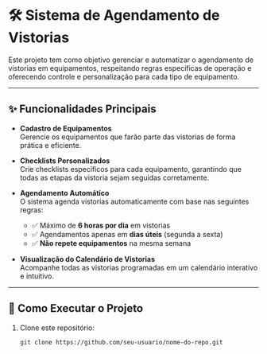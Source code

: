 # 🛠️ Sistema de Agendamento de Vistorias

Este projeto tem como objetivo gerenciar e automatizar o agendamento de vistorias em equipamentos, respeitando regras específicas de operação e oferecendo controle e personalização para cada tipo de equipamento.

---

## ✨ Funcionalidades Principais

- **Cadastro de Equipamentos**  
  Gerencie os equipamentos que farão parte das vistorias de forma prática e eficiente.

- **Checklists Personalizados**  
  Crie checklists específicos para cada equipamento, garantindo que todas as etapas da vistoria sejam seguidas corretamente.

- **Agendamento Automático**  
  O sistema agenda vistorias automaticamente com base nas seguintes regras:
  - ✅ Máximo de **6 horas por dia** em vistorias
  - ✅ Agendamentos apenas em **dias úteis** (segunda a sexta)
  - ✅ **Não repete equipamentos** na mesma semana

- **Visualização do Calendário de Vistorias**  
  Acompanhe todas as vistorias programadas em um calendário interativo e intuitivo.

---

## 🚀 Como Executar o Projeto

1. Clone este repositório:
   ```bash
   git clone https://github.com/seu-usuario/nome-do-repo.git
